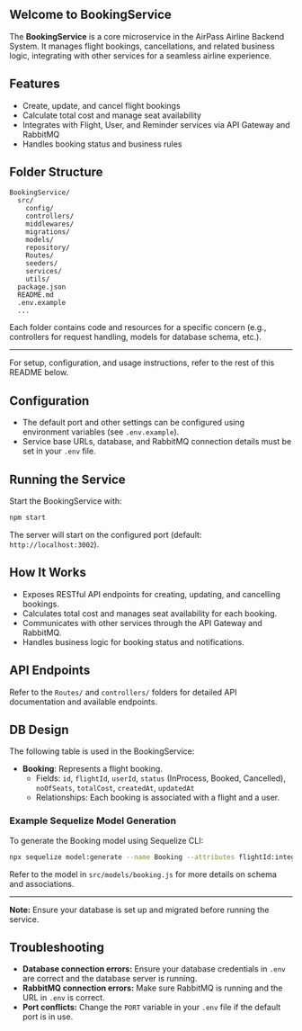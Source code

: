 ## Welcome to BookingService

The **BookingService** is a core microservice in the AirPass Airline Backend System. It manages flight bookings, cancellations, and related business logic, integrating with other services for a seamless airline experience.

## Features

- Create, update, and cancel flight bookings
- Calculate total cost and manage seat availability
- Integrates with Flight, User, and Reminder services via API Gateway and RabbitMQ
- Handles booking status and business rules

## Folder Structure

```
BookingService/
  src/
    config/
    controllers/
    middlewares/
    migrations/
    models/
    repository/
    Routes/
    seeders/
    services/
    utils/
  package.json
  README.md
  .env.example
  ...
```

Each folder contains code and resources for a specific concern (e.g., controllers for request handling, models for database schema, etc.).

---

For setup, configuration, and usage instructions, refer to the rest of this README below.

## Configuration

- The default port and other settings can be configured using environment variables (see `.env.example`).
- Service base URLs, database, and RabbitMQ connection details must be set in your `.env` file.

## Running the Service

Start the BookingService with:

```sh
npm start
```

The server will start on the configured port (default: `http://localhost:3002`).

## How It Works

- Exposes RESTful API endpoints for creating, updating, and cancelling bookings.
- Calculates total cost and manages seat availability for each booking.
- Communicates with other services through the API Gateway and RabbitMQ.
- Handles business logic for booking status and notifications.

## API Endpoints

Refer to the `Routes/` and `controllers/` folders for detailed API documentation and available endpoints.

## DB Design

The following table is used in the BookingService:

- **Booking**: Represents a flight booking.
  - Fields: `id`, `flightId`, `userId`, `status` (InProcess, Booked, Cancelled), `noOfSeats`, `totalCost`, `createdAt`, `updatedAt`
  - Relationships: Each booking is associated with a flight and a user.

### Example Sequelize Model Generation

To generate the Booking model using Sequelize CLI:

```sh
npx sequelize model:generate --name Booking --attributes flightId:integer,userId:integer,status:string,noOfSeats:integer,totalCost:integer
```

Refer to the model in `src/models/booking.js` for more details on schema and associations.

---

**Note:** Ensure your database is set up and migrated before running the service.

## Troubleshooting

- **Database connection errors:** Ensure your database credentials in `.env` are correct and the database server is running.
- **RabbitMQ connection errors:** Make sure RabbitMQ is running and the URL in `.env` is correct.
- **Port conflicts:** Change the `PORT` variable in your `.env` file if the default port is in use.

